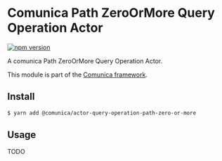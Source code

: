 # Comunica Path ZeroOrMore Query Operation Actor

[![npm version](https://badge.fury.io/js/%40comunica%2Factor-query-operation-path-zero-or-more.svg)](https://www.npmjs.com/package/@comunica/actor-query-operation-path-zero-or-more)

A comunica Path ZeroOrMore Query Operation Actor.

This module is part of the [Comunica framework](https://github.com/comunica/comunica).

## Install

```bash
$ yarn add @comunica/actor-query-operation-path-zero-or-more
```

## Usage

TODO
